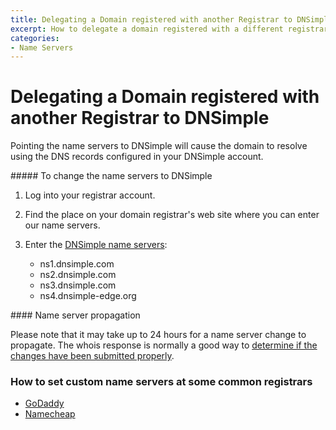 ```yaml
---
title: Delegating a Domain registered with another Registrar to DNSimple
excerpt: How to delegate a domain registered with a different registrar to DNSimple's name servers.
categories:
- Name Servers
---
```


# Delegating a Domain registered with another Registrar to DNSimple

Pointing the name servers to DNSimple will cause the domain to resolve using the DNS records configured in your DNSimple account.

<div class="section-steps" markdown="1">
##### To change the name servers to DNSimple

1.  Log into your registrar account.
1.  Find the place on your domain registrar's web site where you can enter our name servers.
1.  Enter the [DNSimple name servers](/articles/dnsimple-nameservers):

    - ns1.dnsimple.com
    - ns2.dnsimple.com
    - ns3.dnsimple.com
    - ns4.dnsimple-edge.org
</div>

<note>
#### Name server propagation

Please note that it may take up to 24 hours for a name server change to propagate. The whois response is normally a good way to [determine if the changes have been submitted properly](/articles/domain-resolution-issues).
</note>

### How to set custom name servers at some common registrars

- [GoDaddy](https://uk.godaddy.com/help/set-custom-nameservers-for-domains-registered-with-us-12317)
- [Namecheap](https://www.namecheap.com/support/knowledgebase/article.aspx/767/10/how-can-i-change-the-nameservers-for-my-domain)
